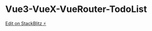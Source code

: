 # Vue3-VueX-VueRouter-TodoList

[Edit on StackBlitz ⚡️](https://stackblitz.com/edit/vitejs-vite-jyiqel)